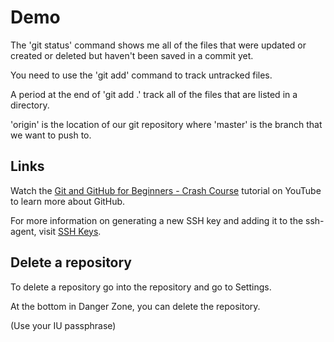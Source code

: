 # Demo

The 'git status' command shows me all of the files that were updated or created or deleted but haven't been saved in a
commit yet.

You need to use the 'git add' command to track untracked files.

A period at the end of 'git add .' track all of the files that are listed in a directory.

'origin' is the location of our git repository where 'master' is the branch that we want to push to.

## Links

Watch the [Git and GitHub for Beginners - Crash Course](https://youtu.be/RGOj5yH7evk) tutorial on YouTube to learn more about GitHub.


For more information on generating a new SSH key and adding it to the ssh-agent, visit [SSH Keys](https://docs.github.com/en/github/authenticating-to-github/generating-a-new-ssh-key-and-adding-it-to-the-ssh-agent).

## Delete a repository

To delete a repository go into the repository and go to Settings.

At the bottom in Danger Zone, you can delete the repository.

(Use your IU passphrase)
